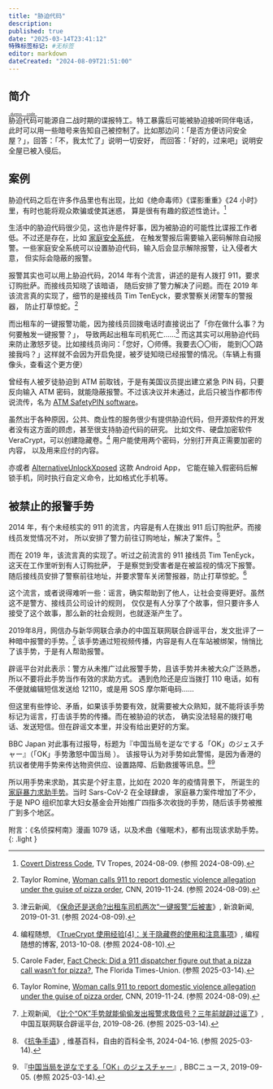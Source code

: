 ```yaml
---
title: "胁迫代码"
description:
published: true
date: "2025-03-14T23:41:12"
特殊标签标记: #无标签
editor: markdown
dateCreated: "2024-08-09T21:51:00"
---
```


## 简介

<ruby>胁迫代码<rt>[duress code][]</rt></ruby>可能源自二战时期的谍报特工。特工暴露后可能被胁迫接听同伴电话，
此时可以用一些暗号来告知自己被控制了。比如那边问：「是否方便访问安全屋？」，回答：「不，我太忙了」说明一切安好，
而回答：「好的，过来吧」说明安全屋已被入侵后。

[duress code]: https://en.wikipedia.org/wiki/Duress_code

## 案例

胁迫代码之后在许多作品里也有出现，比如《绝命毒师》《谍影重重》《24 小时》里，有时也能将观众欺骗或使其迷惑，
算是很有有趣的叙述性诡计。[^tvcdc]

[^tvcdc]: [Covert Distress Code](https://tvtropes.org/pmwiki/pmwiki.php/Main/CovertDistressCode), TV Tropes, 2024-08-09. (参照 2024-08-09).

生活中的胁迫代码很少见，这也许是件好事，因为被胁迫的可能性比谍报工作者低。不过还是存在，比如 [家庭安全系统][]，
在触发警报后需要输入密码解除自动报警。一些家庭安全系统可以设置胁迫代码，输入后会显示解除报警，让入侵者大意，
但实际会隐蔽的报警。

[家庭安全系统]: https://en.wikipedia.org/wiki/Home_security

报警其实也可以用上胁迫代码，2014 年有个流言，讲述的是有人拨打 911，要求订购批萨。而接线员知晓了该暗语，
随后安排了警力解决了问题。而在 2019 年该流言真的实现了，细节的是接线员 Tim TenEyck，要求警察关闭警车的警报器，
防止打草惊蛇。[^23010]

[^23010]: Taylor Romine, [Woman calls 911 to report domestic violence allegation under the guise of pizza order](https://web.archive.org/web/20240512223010/https://edition.cnn.com/2019/11/23/us/911-pizza-domestic-abuse-call/index.html), CNN, 2019-11-24. (参照 2024-08-09).

而出租车的一键报警功能，因为接线员回拨电话时直接说出了「你在做什么事？为何要触发一键报警？」，
导致两起出租车司机死亡……[^04634] 而这其实可以用胁迫代码来防止激怒歹徒。比如接线员询问：「您好，〇师傅。我要去〇〇街，
能到〇〇路接我吗？」这样就不会因为开启免提，被歹徒知晓已经报警的情况。（车辆上有摄像头，查看这个更方便）

[^04634]: 津云新闻, 《[保命还是送命?出租车司机两次“一键报警”后被害](https://web.archive.org/web/20240809130526/https://news.sina.com.cn/zx/2019-01-31/doc-ihqfskcp2104634.shtml)》, 新浪新闻, 2019-01-31. (参照 2024-08-09).

曾经有人被歹徒胁迫到 ATM 前取钱，于是有美国议员提出建立紧急 PIN 码，只要反向输入 ATM 密码，就能隐蔽报警。不过该决议并未通过，此后只被当作都市传说流传，名为 [ATM SafetyPIN software](https://en.wikipedia.org/wiki/ATM_SafetyPIN_software)。

虽然出于各种原因，公共、商业性的服务很少有提供胁迫代码，但开源软件的开发者没有这方面的顾虑，甚至很支持胁迫代码的研究。
比如文件、硬盘加密软件 VeraCrypt，可以创建隐藏卷。[^52908] 用户能使用两个密码，分别打开真正需要加密的内容，
以及用来应付的内容。

[^52908]: 编程随想, 《[TrueCrypt 使用经验[4]：关于隐藏卷的使用和注意事项](https://web.archive.org/web/20240115152908/https://program-think.blogspot.com/2013/10/truecrypt-4.html)》, 编程随想的博客, 2013-10-08. (参照 2024-08-10).

亦或者 [AlternativeUnlockXposed](https://github.com/leohearts/AlternativeUnlockXposed) 这款 Android App，
它能在输入假密码后解锁手机，同时执行自定义命令，比如格式化手机等。

## 被禁止的报警手势

2014 年，有个未经核实的 911 的流言，内容是有人在拨出 911 后订购批萨。而接线员发觉情况不对，
所以安排了警力前往订购地址，解决了案件。[^05007]

[^05007]: Carole Fader, [Fact Check: Did a 911 dispatcher figure out that a pizza call wasn’t for pizza?](https://web.archive.org/web/20250314061824/https://www.jacksonville.com/story/news/2014/11/21/fact-check-did-911-dispatcher-figure-out-pizza-call-wasnt-pizza/15643505007/), The Florida Times-Union. (参照 2025-03-14).

而在 2019 年，该流言真的实现了。听过之前流言的 911 接线员 Tim TenEyck，这天在工作里听到有人订购批萨，
于是察觉到受害者是在被监视的情况下报警。随后接线员安排了警察前往地址，并要求警车关闭警报器，防止打草惊蛇。[^23010]

这个流言，或者说得难听一些：谣言，确实帮助到了他人，让社会变得更好。虽然这不是警方、接线员公司设计的规则，
仅仅是有人分享了个故事，但只要许多人接受了这个故事，那么新的社会规则，也就逐渐产生了。

2019年8月，网信办与新华网联合承办的中国互联网联合辟谣平台，发文批评了一种暗中报警的手势。[^55815]
该手势通过短视频传播，内容是有人在车站被绑架，悄悄比了该手势，于是有人帮助报警。

[^55815]: 上观新闻, 《[比个“OK”手势就能偷偷发出报警求救信号？三年前就辟过谣了](https://web.archive.org/web/20250314070022/https://www.piyao.org.cn/2019-08/26/c_1210255815.htm)》, 中国互联网联合辟谣平台, 2019-08-26. (参照 2025-03-14).

辟谣平台对此表示：警方从未推广过此报警手势，且该手势并未被大众广泛熟悉，所以不要将此手势当作有效的求助方式。
遇到危险还是应当拨打 110 电话，如有不便就编辑短信发送给 12110，或是用 SOS 摩尔斯电码……

但这里有些悖论、矛盾，如果该手势要有效，就需要被大众熟知，就不能将该手势标记为谣言，打击该手势的传播。而在被胁迫的状态，
确实没法轻易的拨打电话、发送短信。但在辟谣文本里，并没有给出更好的方案。

BBC Japan 对此事有过报导，标题为『中国当局を逆なでする「OK」のジェスチャー』（「OK」手势激怒中国当局 ）。
该报导认为对手势如此警惕，是因为香港的抗议者使用手势来传达物资供应、设置路障、后勤救援等讯息。[^DRQo][^89718]

[^DRQo]: 《[抗争手语](https://zh.wikipedia.org/zh-cn/抗爭手語)》, 维基百科，自由的百科全书, 2024-04-16. (参照 2025-03-14).
[^89718]: 『[中国当局を逆なでする「OK」のジェスチャー](https://web.archive.org/web/20190905095543/https://www.bbc.com/japanese/49589718)』, BBCニュース, 2019-09-05. (参照 2025-03-14).

所以用手势来求助，其实是个好主意，比如在 2020 年的疫情背景下，
所诞生的 [家庭暴力求助手势](https://en.wikipedia.org/wiki/Signal_for_Help)。当时 Sars-CoV-2 在全球肆虐，
家庭暴力案件增加了不少，于是 NPO 组织加拿大妇女基金会开始推广四指多次收拢的手势，随后该手势被推广到多个地区。

附言：《名侦探柯南》漫画 1079 话，以及术曲《催眠术》，都有出现该求助手势。
{: .light }

